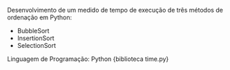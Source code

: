 Desenvolvimento de um medido de tempo de execução de três métodos de ordenação em Python: 

- BubbleSort
- InsertionSort
- SelectionSort

Linguagem de Programação: Python {biblioteca time.py}
